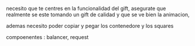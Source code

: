 necesito que te centres en la funcionalidad del gift, asegurate que realmente se este tomando un gift de calidad y que se ve bien la animacion, 

ademas necesito poder copiar y pegar los contenedore y los squares

compoenentes : balancer, request